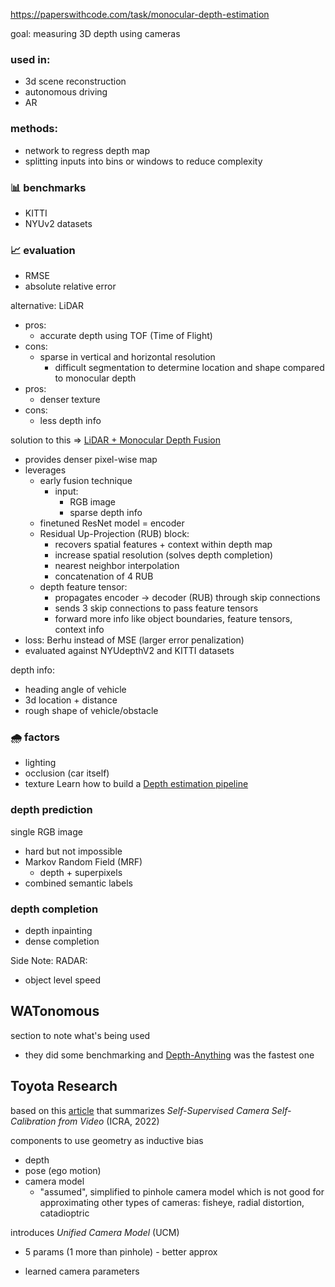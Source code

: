 https://paperswithcode.com/task/monocular-depth-estimation

goal: measuring 3D depth using cameras
### used in:
- 3d scene reconstruction
- autonomous driving
- AR
### methods:
- network to regress depth map
- splitting inputs into bins or windows to reduce complexity

### 📊 benchmarks
- KITTI
- NYUv2 datasets
### 📈 evaluation
- RMSE
- absolute relative error

alternative: LiDAR
- pros:
	- accurate depth using TOF (Time of Flight)
- cons:
	- sparse in vertical and horizontal resolution
		- difficult segmentation to determine location and shape
compared to monocular depth
- pros:
	- denser texture
- cons:
	- less depth info

solution to this => [LiDAR + Monocular Depth Fusion](https://www.ri.cmu.edu/app/uploads/2019/12/20190716-Chen.pdf)
- provides denser pixel-wise map
- leverages
	- early fusion technique
		- input: 
			- RGB image
			- sparse depth info
	- finetuned ResNet model = encoder
	- Residual Up-Projection (RUB) block: 
		- recovers spatial features + context within depth map
		- increase spatial resolution (solves depth completion)
		- nearest neighbor interpolation
		- concatenation of 4 RUB
	- depth feature tensor: 
		- propagates encoder -> decoder (RUB) through skip connections
		- sends 3 skip connections to pass feature tensors
		- forward more info like object boundaries, feature tensors, context info
- loss: Berhu instead of MSE (larger error penalization)
- evaluated against  NYUdepthV2 and KITTI datasets

depth info:
- heading angle of vehicle
- 3d location + distance
- rough shape of vehicle/obstacle

### 🌧️ factors
- lighting
- occlusion (car itself)
- texture
Learn how to build a [Depth estimation pipeline](https://huggingface.co/docs/transformers/main/en/tasks/monocular_depth_estimation) 

### depth prediction
single RGB image
- hard but not impossible
- Markov Random Field (MRF)
	- depth + superpixels
- combined semantic labels
### depth completion
- depth inpainting
- dense completion

Side Note:
RADAR:
- object level speed

## WATonomous
section to note what's being used
- they did some benchmarking and [Depth-Anything](https://github.com/LiheYoung/Depth-Anything) was the fastest one


## Toyota Research
based on this [article](https://medium.com/toyotaresearch/monocular-depth-in-the-real-world-99c2b287df34)  that summarizes _Self-Supervised Camera Self-Calibration from Video_ (ICRA, 2022)

components to use geometry as inductive bias
- depth
- pose (ego motion)
- camera model
	- "assumed", simplified to pinhole camera model which is not good for approximating other types of cameras: fisheye, radial distortion, catadioptric

introduces *Unified Camera Model* (UCM)
- 5 params (1 more than pinhole) - better approx

- learned camera parameters